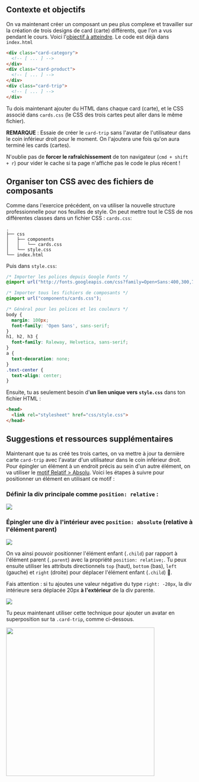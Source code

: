 ## Contexte et objectifs

On va maintenant créer un composant un peu plus complexe et travailler sur la création de trois designs de card (carte) différents, que l'on a vus pendant le cours. Voici l'[objectif à atteindre](http://lewagon.github.io/html-css-challenges/14-card-sprint/). Le code est déjà dans `index.html`

```html
<div class="card-category">
  <!-- [ ... ] -->
</div>
<div class="card-product">
  <!-- [ ... ] -->
</div>
<div class="card-trip">
  <!-- [ ... ] -->
</div>
```

Tu dois maintenant ajouter du HTML dans chaque card (carte), et le CSS associé dans `cards.css` (le CSS des trois cartes peut aller dans le même fichier).

**REMARQUE** : Essaie de créer le `card-trip` sans l'avatar de l'utilisateur dans le coin inférieur droit pour le moment. On l'ajoutera une fois qu'on aura terminé les cards (cartes).

N'oublie pas de **forcer le rafraîchissement** de ton navigateur (`cmd + shift + r`) pour vider le cache si ta page n'affiche pas le code le plus récent !

## Organiser ton CSS avec des fichiers de composants

Comme dans l'exercice précédent, on va utiliser la nouvelle structure professionnelle pour nos feuilles de style. On peut mettre tout le CSS de nos différentes classes dans un fichier CSS : `cards.css`:

```
.
├── css
│   ├── components
│   │   └── cards.css
│   └── style.css
└── index.html
```

Puis dans `style.css`:

```css
/* Importer les polices depuis Google Fonts */
@import url("http://fonts.googleapis.com/css?family=Open+Sans:400,300,700|Raleway:300,400,500,700");

/* Importer tous les fichiers de composants */
@import url("components/cards.css");

/* Général pour les polices et les couleurs */
body {
  margin: 100px;
  font-family: 'Open Sans', sans-serif;
}
h1, h2, h3 {
  font-family: Raleway, Helvetica, sans-serif;
}
a {
  text-decoration: none;
}
.text-center {
  text-align: center;
}

```

Ensuite, tu as seulement besoin d'**un lien unique vers `style.css`** dans ton fichier HTML :

```html
<head>
  <link rel="stylesheet" href="css/style.css">
</head>
```

## Suggestions et ressources supplémentaires

Maintenant que tu as créé tes trois cartes, on va mettre à jour ta dernière carte `card-trip` avec l'avatar d'un utilisateur dans le coin inférieur droit. Pour épingler un élément à un endroit précis au sein d'un autre élément, on va utiliser le [motif Relatif > Absolu](https://css-tricks.com/absolute-relative-fixed-positioining-how-do-they-differ/). Voici les étapes à suivre pour positionner un élément en utilisant ce motif :

### Définir la div principale comme `position: relative` :

![](https://raw.githubusercontent.com/lewagon/fullstack-images/master/frontend/position-relative.png)


### Épingler une div à l'intérieur avec `position: absolute` (relative à l'élément parent)

![](https://raw.githubusercontent.com/lewagon/fullstack-images/master/frontend/position-top.png)

On va ainsi pouvoir positionner l'élément enfant (`.child`) par rapport à l'élément parent (`.parent`) avec la propriété `position: relative;`. Tu peux ensuite utiliser les attributs directionnels `top` (haut), `bottom` (bas), `left` (gauche) et `right` (droite) pour déplacer l'élément enfant (`.child`) 📐.

Fais attention : si tu ajoutes une valeur négative du type `right: -20px`, la div intérieure sera déplacée 20px **à l'extérieur** de la div parente.

![](https://raw.githubusercontent.com/lewagon/fullstack-images/master/frontend/position-bottom.png)

Tu peux maintenant utiliser cette technique pour ajouter un avatar en superposition sur ta `.card-trip`, comme ci-dessous.

<div class="text-center">
  <img src="https://raw.githubusercontent.com/lewagon/fullstack-images/master/frontend/card-position.png" alt="" width="400">
</div>

